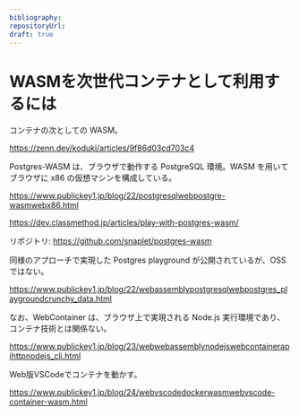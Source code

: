 ```yaml
---
bibliography: 
repositoryUrl:
draft: true
---
```


# WASMを次世代コンテナとして利用するには

コンテナの次としての WASM。

https://zenn.dev/koduki/articles/9f86d03cd703c4

Postgres-WASM は、ブラウザで動作する PostgreSQL 環境。WASM を用いてブラウザに x86 の仮想マシンを構成している。

https://www.publickey1.jp/blog/22/postgresqlwebpostgre-wasmwebx86.html

https://dev.classmethod.jp/articles/play-with-postgres-wasm/

リポジトリ: https://github.com/snaplet/postgres-wasm

同様のアプローチで実現した Postgres playground が公開されているが、OSS ではない。

https://www.publickey1.jp/blog/22/webassemblypostgresqlwebpostgres_playgroundcrunchy_data.html

なお、WebContainer は、ブラウザ上で実現される Node.js 実行環境であり、コンテナ技術とは関係ない。

https://www.publickey1.jp/blog/23/webwebassemblynodejswebcontainerapihttpnodejs_cli.html

Web版VSCodeでコンテナを動かす。

https://www.publickey1.jp/blog/24/webvscodedockerwasmwebvscode-container-wasm.html
